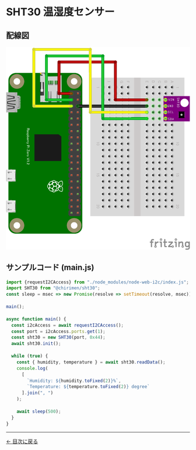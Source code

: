 # SHT30 温湿度センサー

## 配線図

![配線図](./schematic.png "schematic")

## サンプルコード (main.js)

```javascript
import {requestI2CAccess} from "./node_modules/node-web-i2c/index.js";
import SHT30 from "@chirimen/sht30";
const sleep = msec => new Promise(resolve => setTimeout(resolve, msec));

main();

async function main() {
  const i2cAccess = await requestI2CAccess();
  const port = i2cAccess.ports.get(1);
  const sht30 = new SHT30(port, 0x44);
  await sht30.init();

  while (true) {
    const { humidity, temperature } = await sht30.readData();
    console.log(
      [
        `Humidity: ${humidity.toFixed(2)}%`,
        `Temperature: ${temperature.toFixed(2)} degree`
      ].join(", ")
    );

    await sleep(500);
  }
}
```


---
[← 目次に戻る](../index.md)
